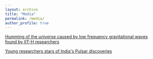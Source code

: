 ```yaml
---
layout: archive
title: "Media"
permalink: /media/
author_profile: true
---
```


[Humming of the universe caused by low frequency gravitational waves found by IIT-H researchers](https://www.thehindu.com/news/national/telangana/humming-of-the-universe-caused-by-low-frequency-gravitational-waves-found-by-iit-h-researchers/article67044732.ece)


[Young researchers stars of India's Pulsar discoveries](https://timesofindia.indiatimes.com/city/pune/young-researchers-stars-of-indias-pulsar-discoveries/articleshow/101427310.cms)
